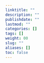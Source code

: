 ```yaml
---
linktitle: ""
description: ""
publishdate: ""
lastmod: ""
categories: []
tags: []
weight: 00
slug: ""
aliases: []
toc: false
---
```

